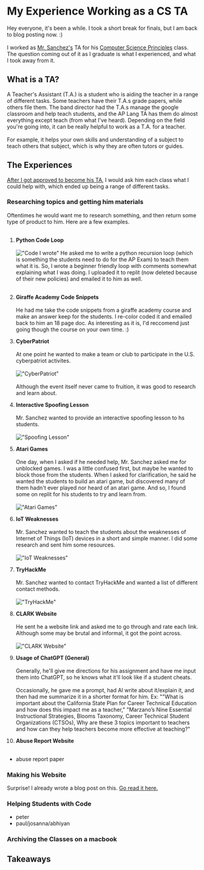 # My Experience Working as a CS TA
Hey everyone, it's been a while. I took a short break for finals, but I am back to blog posting now. :) <br><br>
I worked as [Mr. Sanchez's](https://sites.google.com/opusd.us/mr-sanchez/home) TA for his [Computer Science Principles](https://apstudents.collegeboard.org/courses/ap-computer-science-principles) class. 
The question coming out of it as I graduate is what I experienced, and what I took away from it.

## What is a TA?
A Teacher's Assistant (T.A.) is a student who is aiding the teacher in a range of different tasks. Some teachers have their T.A.s grade papers, while others file them.
The band director had the T.A.s manage the google classroom and help teach students, and the AP Lang TA has them do almost everything except teach (from what I've heard). 
Depending on the field you're going into, it can be really helpful to work as a T.A. for a teacher. <br><br>
For example, it helps your own skills and understanding of a subject to teach others that subject, which is why they are often tutors or guides. 

## The Experiences
[After I got approved to become his TA](https://captainsapphire.github.io/PH-s-Blog/blog/2024/08/08/Becoming-TA.html), I would ask him each class what I could help with, which ended up being a range of different tasks. 
### Researching topics and getting him materials
Oftentimes he would want me to research something, and then return some type of product to him. Here are a few examples. <br><br>
1. **Python Code Loop** <br><br>
!["Code I wrote"](https://github.com/CaptainSapphire/PH-s-Blog/blob/main/assets/May%202025/Screenshot%202025-05-16%20142146.png?raw=true)
He asked me to write a python recursion loop (which is something the students need to do for the AP Exam) to teach them what it is. So, I wrote a beginner friendly loop with comments somewhat explaining what I was doing. I uploaded it to replit (now deleted because of their new policies) and emailed it to him as well. <br><Br>

2. **Giraffe Academy Code Snippets** <br><br>
He had me take the code snippets from a giraffe academy course and make an answer keep for the students. I re-color coded it and emailed back to him an 18 page doc. As interesting as it is, I'd reccomend just going though the course on your own time. :)

3. **CyberPatriot** <br><br>
At one point he wanted to make a team or club to participate in the U.S. cyberpatriot activites. <br><br>
!["CyberPatriot"](https://github.com/CaptainSapphire/PH-s-Blog/blob/main/assets/May%202025/Screenshot%202025-05-19%20114751.png?raw=true)<br><br>
Although the event itself never came to fruition, it was good to research and learn about. 

4. **Interactive Spoofing Lesson** <br><br>
Mr. Sanchez wanted to provide an interactive spoofing lesson to hs students. <br><br>
!["Spoofing Lesson"](https://github.com/CaptainSapphire/PH-s-Blog/blob/main/assets/May%202025/Screenshot%202025-05-19%20115201.png?raw=true)

5. **Atari Games** <br><br>
One day, when I asked if he needed help, Mr. Sanchez asked me for unblocked games. I was a little confused first, but maybe he wanted to block those from the students. When I asked for clarification, he said he
wanted the students to build an atari game, but discovered many of them hadn't ever played nor heard of an atari game. And so, I found some on replit for his students to try and learn from. <br><br>
!["Atari Games"](https://github.com/CaptainSapphire/PH-s-Blog/blob/main/assets/May%202025/Screenshot%202025-05-19%20115416.png?raw=true)

6. **IoT Weaknesses** <br><br>
Mr. Sanchez wanted to teach the students about the weaknesses of Internet of Things (IoT) devices in a short and simple manner. I did some research and sent him some resources. <br><br>
!["IoT Weaknesses"](https://github.com/CaptainSapphire/PH-s-Blog/blob/main/assets/May%202025/Screenshot%202025-05-19%20115731.png?raw=true)

7. **TryHackMe** <br><br>
Mr. Sanchez wanted to contact TryHackMe and wanted a list of different contact methods. <br><br>
!["TryHackMe"](https://github.com/CaptainSapphire/PH-s-Blog/blob/main/assets/May%202025/Screenshot%202025-05-19%20120201.png?raw=true)

8. **CLARK Website** <br><br>
He sent he a website link and asked me to go through and rate each link. Although some may be brutal and informal, it got the point across. <br><br>
!["CLARK Website"](https://github.com/CaptainSapphire/PH-s-Blog/blob/main/assets/May%202025/Screenshot%202025-05-19%20120510.png?raw=true)

9. **Usage of ChatGPT (General)** <br><br>
Generally, he'll give me directions for his assignment and have me input them into ChatGPT, so he knows what it'll look like if a student cheats.<br><br>
Occasionally, he gave me a prompt, had AI write about it/explain it, and then had me summarize it in a shorter format for him. Ex: ""What is important about the California State Plan for Career Technical Education and how does this impact me as a teacher," "Marzano’s Nine Essential Instructional Strategies, Blooms Taxonomy, Career Technical Student Organizations (CTSOs), Why are these 3 topics important to teachers and how can they help teachers become more effective at teaching?"

10. **Abuse Report Website** <br><br>

- abuse report paper

### Making his Website
Surprise! I already wrote a blog post on this. [Go read it here.](https://captainsapphire.github.io/PH-s-Blog/blog/2024/08/14/Second-TA-assignment.html)

### Helping Students with Code
- peter
- paul/josanna/abhiyan

### Archiving the Classes on a macbook

## Takeaways
